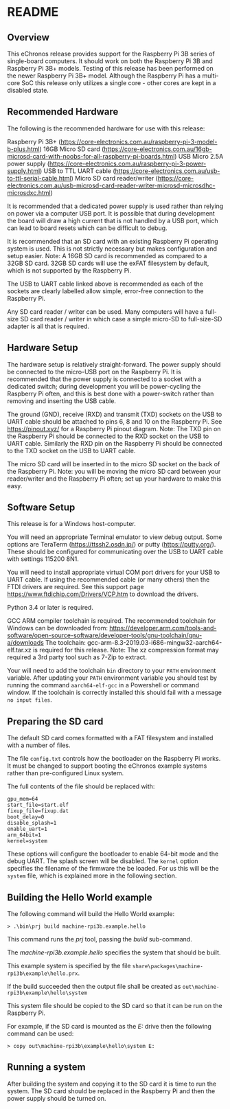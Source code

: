 <!-- Copyright (c) 2019, Breakaway Consulting Pty. Ltd. -->

README
======

Overview
---------

This eChronos release provides support for the Raspberry Pi 3B series of single-board computers.
It should work on both the Raspberry Pi 3B and Raspberry Pi 3B+ models.
Testing of this release has been performed on the newer Raspberry Pi 3B+ model.
Although the Raspberry Pi has a multi-core SoC this release only utilizes a single core - other cores are kept in a disabled state.

Recommended Hardware
---------------------

The following is the recommended hardware for use with this release:

Raspberry Pi 3B+ (https://core-electronics.com.au/raspberry-pi-3-model-b-plus.html)
16GB Micro SD card (https://core-electronics.com.au/16gb-microsd-card-with-noobs-for-all-raspberry-pi-boards.html)
USB Micro 2.5A power supply (https://core-electronics.com.au/raspberry-pi-3-power-supply.html)
USB to TTL UART cable (https://core-electronics.com.au/usb-to-ttl-serial-cable.html)
Micro SD card reader/writer (https://core-electronics.com.au/usb-microsd-card-reader-writer-microsd-microsdhc-microsdxc.html)

It is recommended that a dedicated power supply is used rather than relying on power via a computer USB port.
It is possible that during development the board will draw a high current that is not handled by a USB port, which can lead to board resets which can be difficult to debug.

It is recommended that an SD card with an existing Raspberry Pi operating system is used.
This is not strictly necessary but makes configuration and setup easier.
Note: A 16GB SD card is recommended as compared to a 32GB SD card.
32GB SD cards will use the exFAT filesystem by default, which is not supported by the Raspberry Pi.

The USB to UART cable linked above is recommended as each of the sockets are clearly labelled allow simple, error-free connection to the Raspberry Pi.

Any SD card reader / writer can be used.
Many computers will have a full-size SD card reader / writer in which case a simple micro-SD to full-size-SD adapter is all that is required.


Hardware Setup
---------------

The hardware setup is relatively straight-forward.
The power supply should be connected to the micro-USB port on the Raspberry Pi.
It is recommended that the power supply is connected to a socket with a dedicated switch; during development you will be power-cycling the Raspberry Pi often, and this is best done with a power-switch rather than removing and inserting the USB cable.

The ground (GND), receive (RXD) and transmit (TXD) sockets on the USB to UART cable should be attached to pins 6, 8 and 10 on the Raspberry Pi.
See https://pinout.xyz/ for a Raspberry Pi pinout diagram.
Note: The TXD pin on the Raspberry Pi should be connected to the RXD socket on the USB to UART cable.
Similarly the RXD pin on the Raspberry Pi should be connected to the TXD socket on the USB to UART cable.

The micro SD card will be inserted in to the micro SD socket on the back of the Raspberry Pi.
Note: you will be moving the micro SD card between your reader/writer and the Raspberry Pi often; set up your hardware to make this easy.


Software Setup
---------------

This release is for a Windows host-computer.

You will need an appropriate Terminal emulator to view debug output.
Some options are TeraTerm (https://ttssh2.osdn.jp/) or putty (https://putty.org/).
These should be configured for communicating over the USB to UART cable with settings 115200 8N1.

You will need to install appropriate virtual COM port drivers for your USB to UART cable.
If using the recommended cable (or many others) then the FTDI drivers are required.
See this support page https://www.ftdichip.com/Drivers/VCP.htm to download the drivers.

Python 3.4 or later is required.

GCC ARM compiler toolchain is required.
The recommended toolchain for Windows can be downloaded from: https://developer.arm.com/tools-and-software/open-source-software/developer-tools/gnu-toolchain/gnu-a/downloads
The toolchain: gcc-arm-8.3-2019.03-i686-mingw32-aarch64-elf.tar.xz is required for this release.
Note: The xz compression format may required a 3rd party tool such as 7-Zip to extract.

Your will need to add the toolchain `bin` directory to your `PATH` environment variable.
After updating your `PATH` environment variable you should test by running the command `aarch64-elf-gcc` in a Powershell or command window.
If the toolchain is correctly installed this should fail with a message `no input files`.


Preparing the SD card
-----------------------

The default SD card comes formatted with a FAT filesystem and installed with a number of files.

The file `config.txt` controls how the bootloader on the Raspberry Pi works.
It must be changed to support booting the eChronos example systems rather than pre-configured Linux system.

The full contents of the file should be replaced with:

    gpu_mem=64
    start_file=start.elf
    fixup_file=fixup.dat
    boot_delay=0
    disable_splash=1
    enable_uart=1
    arm_64bit=1
    kernel=system

These options will configure the bootloader to enable 64-bit mode and the debug UART.
The splash screen will be disabled.
The `kernel` option specifies the filename of the firmware the be loaded.
For us this will be the `system` file, which is explained more in the following section.


Building the Hello World example
----------------------------------

The following command will build the Hello World example:

    > .\bin\prj build machine-rpi3b.example.hello

This command runs the *prj* tool, passing the *build* sub-command.

The *machine-rpi3b.example.hello* specifies the system that should be built.

This example system is specified by the file `share\packages\machine-rpi3b\example\hello.prx`.

If the build succeeded then the output file shall be created as `out\machine-rpi3b\example\hello\system`

This system file should be copied to the SD card so that it can be run on the Raspberry Pi.

For example, if the SD card is mounted as the *E:* drive then the following command can be used:

    > copy out\machine-rpi3b\example\hello\system E:

Running a system
------------------

After building the system and copying it to the SD card it is time to run the system.
The SD card should be replaced in the Raspberry Pi and then the power supply should be turned on.
